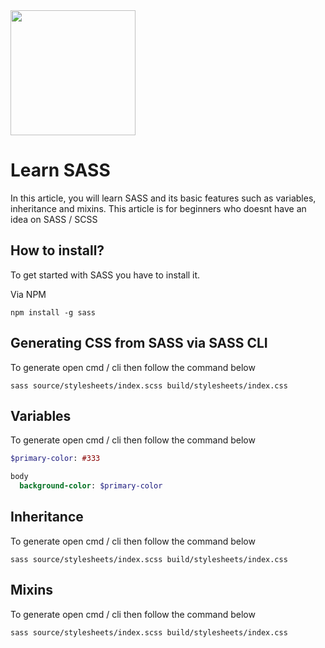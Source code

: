 
<img src="https://sass-lang.com/assets/img/logos/logo.svg" width="200" height="200">

# Learn SASS
In this article, you will learn SASS and its basic features such as variables, inheritance and mixins.
This article is for beginners who doesnt have an idea on SASS / SCSS




## How to install?
To get started with SASS you have to install it.

Via NPM

```
npm install -g sass
```



## Generating CSS from SASS via SASS CLI
To generate open cmd / cli then follow the command below
```
sass source/stylesheets/index.scss build/stylesheets/index.css
```


## Variables
To generate open cmd / cli then follow the command below
```sass
$primary-color: #333

body 
  background-color: $primary-color
```


## Inheritance
To generate open cmd / cli then follow the command below
```
sass source/stylesheets/index.scss build/stylesheets/index.css
```

## Mixins
To generate open cmd / cli then follow the command below
```
sass source/stylesheets/index.scss build/stylesheets/index.css
```









